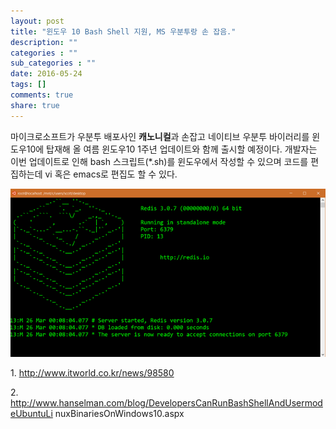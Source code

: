 ```yaml
---
layout: post
title: "윈도우 10 Bash Shell 지원, MS 우분투랑 손 잡음."
description: ""
categories : ""
sub_categories : ""
date: 2016-05-24
tags: []
comments: true
share: true
---
```


마이크로소프트가 우분투 배포사인 **캐노니컬**과 손잡고 네이티브 우분투 바이러리를 윈도우10에 탑재해 올 여름 윈도우10 1주년 업데이트와
함께 출시할 예정이다. 개발자는 이번 업데이트로 인해 bash 스크립트(*.sh)를 윈도우에서 작성할 수 있으며 코드를 편집하는데 vi 혹은
emacs로 편집도 할 수 있다.

  

![](/assets/images/posts/629/222692365744183F14BE37.PNG)

  

  

1\. http://www.itworld.co.kr/news/98580

2\. http://www.hanselman.com/blog/DevelopersCanRunBashShellAndUsermodeUbuntuLi
nuxBinariesOnWindows10.aspx

